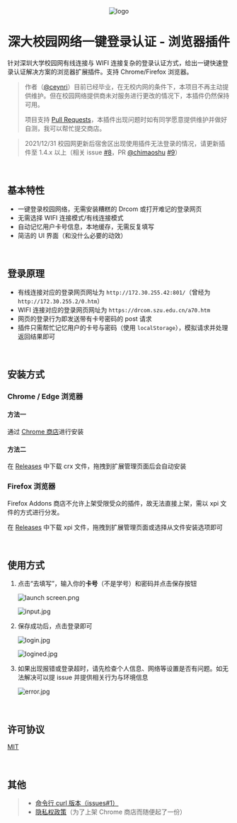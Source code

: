 <div align="center">
  <img src="https://static.ceynri.cn/W5ojBY1p8MmOG7X.png" alt="logo"/>
  <h1>深大校园网络一键登录认证 - 浏览器插件</h1>
</div>

针对深圳大学校园网有线连接与 WIFI 连接复杂的登录认证方式，给出一键快速登录认证解决方案的浏览器扩展插件。支持 Chrome/Firefox 浏览器。

> 作者（[@ceynri](https://github.com/ceynri)）目前已经毕业，在无校内网的条件下，本项目不再主动提供维护。但在校园网络提供商未对服务进行更改的情况下，本插件仍然保持可用。
>
> 项目支持 [Pull Requests](https://github.com/ceynri/szu-network-connecter/pulls)，本插件出现问题时如有同学愿意提供维护并做好自测，我可以帮忙提交商店。

> 2021/12/31 校园网更新后宿舍区出现使用插件无法登录的情况，请更新插件至 1.4.x 以上（相关 issue [#8](https://github.com/ceynri/szu-network-connecter/issues/8)，PR [@chimaoshu](https://github.com/chimaoshu) [#9](https://github.com/ceynri/szu-network-connecter/pull/9)）

<br />

## 基本特性

- 一键登录校园网络，无需安装糟糕的 Drcom 或打开难记的登录网页
- 无需选择 WIFI 连接模式/有线连接模式
- 自动记忆用户卡号信息，本地缓存，无需反复填写
- 简洁的 UI 界面（和没什么必要的动效）

<br />

## 登录原理

- 有线连接对应的登录网页网址为 `http://172.30.255.42:801/`（曾经为`http://172.30.255.2/0.htm`）
- WIFI 连接对应的登录网页网址为 `https://drcom.szu.edu.cn/a70.htm`
- 网页的登录行为即发送带有卡号密码的 post 请求
- 插件只需帮忙记忆用户的卡号与密码（使用 `localStorage`），模拟请求并处理返回结果即可

<br />

## 安装方式

### Chrome / Edge 浏览器

#### 方法一

通过 [Chrome 商店](https://chrome.google.com/webstore/detail/深大校园网络登录/mmeaolnimopgipjfbgobdlgkojojonop/)进行安装

#### 方法二

在 [Releases](https://github.com/ceynri/szu-network-connecter/releases) 中下载 crx 文件，拖拽到扩展管理页面后会自动安装

### Firefox 浏览器

Firefox Addons 商店不允许上架受限受众的插件，故无法直接上架，需以 xpi 文件的方式进行分发。

在 [Releases](https://github.com/ceynri/szu-network-connecter/releases) 中下载 xpi 文件，拖拽到扩展管理页面或选择从文件安装选项即可

<br />

## 使用方式

1. 点击“去填写”，输入你的**卡号**（不是学号）和密码并点击保存按钮

   ![launch screen.png](https://cdn.jsdelivr.net/gh/ceynri/assets@main/images/16410912719601641091271957.png)

   ![input.jpg](https://cdn.jsdelivr.net/gh/ceynri/assets@main/images/16410912931241641091293106.png)

2. 保存成功后，点击登录即可

   ![login.jpg](https://cdn.jsdelivr.net/gh/ceynri/assets@main/images/16410913069971641091306996.png)

   ![logined.jpg](https://cdn.jsdelivr.net/gh/ceynri/assets@main/images/16410913198411641091319837.png)

3. 如果出现报错或登录超时，请先检查个人信息、网络等设置是否有问题。如无法解决可以提 issue 并提供相关行为与环境信息

   ![error.jpg](https://cdn.jsdelivr.net/gh/ceynri/assets@main/images/16410913318281641091331823.png)

<br />

## 许可协议

[MIT](./LICENSE)

<br />

## 其他

> - [命令行 curl 版本（issues#1）](https://github.com/ceynri/szu-network-connecter/issues/1)
> - [隐私权政策](./privacy-policy.md)（为了上架 Chrome 商店而随便起了一份）

<br />
